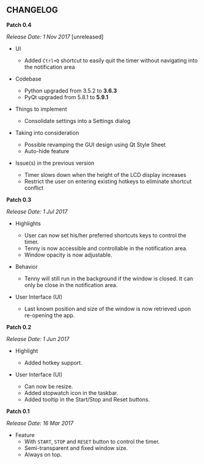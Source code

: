 CHANGELOG
---

**Patch 0.4**

_Release Date: 1 Nov 2017_ [unreleased]

* UI
    * Added `Ctrl+Q` shortcut to easily quit the timer without navigating into the notification area

* Codebase
    * Python upgraded from 3.5.2 to **3.6.3**
    * PyQt upgraded from 5.8.1 to **5.9.1**

* Things to implement
    * Consolidate settings into a Settings dialog

* Taking into consideration
    * Possible revamping the GUI design using Qt Style Sheet
    * Auto-hide feature

* Issue(s) in the previous version
    * Timer slows down when the height of the LCD display increases
    * Restrict the user on entering existing hotkeys to eliminate shortcut conflict 


**Patch 0.3**

_Release Date: 1 Jul 2017_

* Highlights
    * User can now set his/her preferred shortcuts keys to control the timer.
    * Tenny is now accessible and controllable in the notification area.
    * Window opacity is now adjustable.

* Behavior 
    * Tenny will still run in the background if the window is closed. It can only be close in the notification area. 

* User Interface (UI)
    * Last known position and size of the window is now retrieved upon re-opening the app.


**Patch 0.2**

_Release Date: 1 Jun 2017_

* Highlight
    * Added hotkey support.
    
* User Interface (UI)
    * Can now be resize.
    * Added stopwatch icon in the taskbar.
    * Added tooltip in the Start/Stop and Reset buttons.


**Patch 0.1**

_Release Date: 16 Mar 2017_

* Feature
    * With `START`, `STOP` and `RESET` button to control the timer.
    * Semi-transparent and fixed window size.
    * Always on top.
    
    